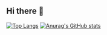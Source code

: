 ## Hi there 👋

[![Top Langs](https://github-readme-stats.vercel.app/api/top-langs/?username=pedroszdev)](https://github.com/pedroszdev/github-readme-stats)
[![Anurag's GitHub stats](https://github-readme-stats.vercel.app/api?username=pedroszdev)](https://github.com/pedroszdev/github-readme-stats)
